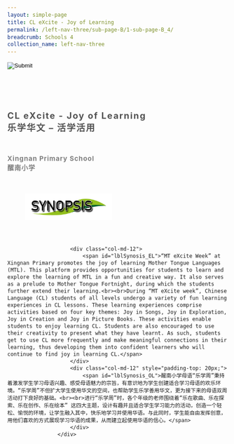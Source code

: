 ```yaml
---
layout: simple-page
title: CL eXcite - Joy of Learning
permalink: /left-nav-three/sub-page-B/1-sub-page-B_4/
breadcrumb: Schools 4 
collection_name: left-nav-three
---
```




<input type="image" name="btnBack" id="btnBack" onclick="goBack()" src="/images/btnBack.png" style="height:70px;">


<link href="/misc/bootstrap.min.css" rel="stylesheet" />
<link href="/misc/Site.css" rel="stylesheet" />
<style>
    .divSPMain {
        padding: 20px;
        padding-top: 20px;
        text-align: justify;
        border-radius: 20px;
    }
    .divSPInfo {
        padding-top: 1px;
    }
</style>

<script>
        function goBack() {
          window.history.back();
        }
        </script>
        
<div id="PanelSess">
    <div class="col-md-12" style="padding-top: 40px;">
                    <span id="lblTitle_EL" style="font-weight: bold; font-size: 20px; letter-spacing: 2px; color: #525252">CL eXcite - Joy of Learning<br>乐学华文 – 活学活用</span>
                </div>
                <div class="col-md-12" style="padding-top: 30px;">
                    <b style="font-size: 17px; color: #525252; display: none;">SCHOOL / ORGANISATION</b><br />
                    <span id="lblOrg_EL" style="font-weight: bold; font-size: 15px; letter-spacing: 1px; color: #7f7f7f">Xingnan Primary School<br>醒南小学</span>
                </div>
    <div class="row divSPMain">
        <h2 style="text-decoration: underline; padding-left: 20px;">
            <img src="/images/sessions/HderSynopsis.png" style="height: 60px;width:199px;" /></h2>
        <div class="col-md-2">
        </div>
    </div>
    <div class="col-md-2">
    </div>
<div class="divSPInfo col-md-10">

                        <div class="col-md-12">
                            <span id="lblSynosis_EL">“MT eXcite Week” at Xingnan Primary promotes the joy of learning Mother Tongue Languages (MTL). This platform provides opportunities for students to learn and explore the learning of MTL in a fun and creative way. It also serves as a prelude to Mother Tongue Fortnight, during which the students further extend their learning.<br><br>During “MT eXcite week”, Chinese Language (CL) students of all levels undergo a variety of fun learning experiences in CL lessons. These learning experiences comprise activities based on four key themes: Joy in Songs, Joy in Exploration, Joy in Creation and Joy in Picture Books. These activities enable students to enjoy learning CL. Students are also encouraged to use their creativity to present what they have learnt. As such, students get to use CL more frequently and make meaningful connections in their learning, thus developing them into confident learners who will continue to find joy in learning CL.</span>
                        </div>
                        <div class="col-md-12" style="padding-top: 20px;">
                            <span id="lblSynosis_OL">醒南小学母语“乐学周”秉持着激发学生学习母语兴趣、感受母语魅力的宗旨，有意识地为学生创建适合学习母语的欢乐环境。“乐学周”不但扩大学生使用华文的空间，也帮助学生乐学善用华文，更为接下来的母语双周活动打下良好的基础。<br><br>进行“乐学周”时，各个年级的老师围绕着“乐在歌曲、乐在探索、乐在创作、乐在绘本” 这四大主题，设计有趣并且适合学生学习能力的活动，创造一个轻松、愉悦的环境，让学生融入其中，快乐地学习并使用华语。与此同时，学生能自由发挥创意，用他们喜欢的方式展现学习华语的成果，从而建立起使用华语的信心。</span>
                        </div>
                    </div>

</div>
